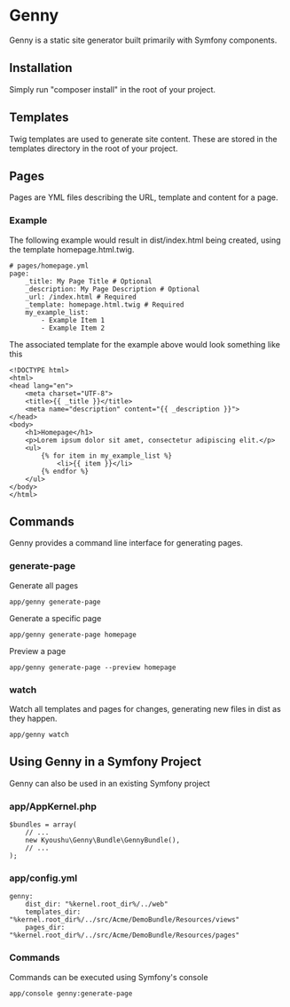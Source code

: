 # Genny

Genny is a static site generator built primarily with Symfony components.

## Installation

Simply run "composer install" in the root of your project.

## Templates

Twig templates are used to generate site content. These are stored in the templates directory in the root of your project.

## Pages

Pages are YML files describing the URL, template and content for a page.

### Example

The following example would result in dist/index.html being created, using the template homepage.html.twig.

    # pages/homepage.yml
    page:
        _title: My Page Title # Optional
        _description: My Page Description # Optional
        _url: /index.html # Required
        _template: homepage.html.twig # Required
        my_example_list:
            - Example Item 1
            - Example Item 2
            
The associated template for the example above would look something like this

    <!DOCTYPE html>
    <html>
    <head lang="en">
        <meta charset="UTF-8">
        <title>{{ _title }}</title>
        <meta name="description" content="{{ _description }}">
    </head>
    <body>
        <h1>Homepage</h1>
        <p>Lorem ipsum dolor sit amet, consectetur adipiscing elit.</p>
        <ul>
            {% for item in my_example_list %}
                <li>{{ item }}</li>
            {% endfor %}
        </ul>
    </body>
    </html>
    
## Commands

Genny provides a command line interface for generating pages.

### generate-page

Generate all pages

    app/genny generate-page
    
Generate a specific page

    app/genny generate-page homepage
    
Preview a page

    app/genny generate-page --preview homepage
    
### watch

Watch all templates and pages for changes, generating new files in dist as they happen.

    app/genny watch
    
## Using Genny in a Symfony Project

Genny can also be used in an existing Symfony project

### app/AppKernel.php

    $bundles = array(
        // ...
        new Kyoushu\Genny\Bundle\GennyBundle(),
        // ...
    );
    
### app/config.yml

    genny:
        dist_dir: "%kernel.root_dir%/../web"
        templates_dir: "%kernel.root_dir%/../src/Acme/DemoBundle/Resources/views"
        pages_dir: "%kernel.root_dir%/../src/Acme/DemoBundle/Resources/pages"
        
### Commands

Commands can be executed using Symfony's console

    app/console genny:generate-page